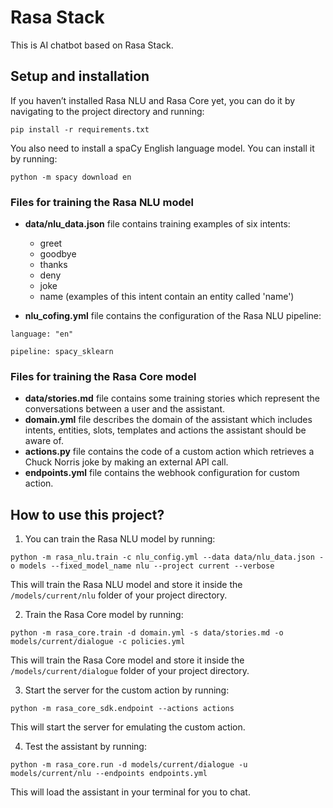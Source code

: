 ﻿# Rasa Stack

This is AI chatbot based on Rasa Stack.

## Setup and installation

If you haven’t installed Rasa NLU and Rasa Core yet, you can do it by navigating to the project directory and running:  
```
pip install -r requirements.txt

```

You also need to install a spaCy English language model. You can install it by running:

```
python -m spacy download en
```


### Files for training the Rasa NLU model

- **data/nlu_data.json** file contains training examples of six intents: 
	- greet
	- goodbye
	- thanks
	- deny
	- joke
	- name (examples of this intent contain an entity called 'name')
	
- **nlu_cofing.yml** file contains the configuration of the Rasa NLU pipeline:  
```text
language: "en"

pipeline: spacy_sklearn
```	

### Files for training the Rasa Core model

- **data/stories.md** file contains some training stories which represent the conversations between a user and the assistant. 
- **domain.yml** file describes the domain of the assistant which includes intents, entities, slots, templates and actions the assistant should be aware of.  
- **actions.py** file contains the code of a custom action which retrieves a Chuck Norris joke by making an external API call.
- **endpoints.yml** file contains the webhook configuration for custom action.

## How to use this project?
1. You can train the Rasa NLU model by running:  
```
python -m rasa_nlu.train -c nlu_config.yml --data data/nlu_data.json -o models --fixed_model_name nlu --project current --verbose
```  
This will train the Rasa NLU model and store it inside the `/models/current/nlu` folder of your project directory.

2. Train the Rasa Core model by running:  
```
python -m rasa_core.train -d domain.yml -s data/stories.md -o models/current/dialogue -c policies.yml
```  
This will train the Rasa Core model and store it inside the `/models/current/dialogue` folder of your project directory.

3. Start the server for the custom action by running:  
```
python -m rasa_core_sdk.endpoint --actions actions
```  
This will start the server for emulating the custom action.

4. Test the assistant by running:  
```
python -m rasa_core.run -d models/current/dialogue -u models/current/nlu --endpoints endpoints.yml
```  
This will load the assistant in your terminal for you to chat.
